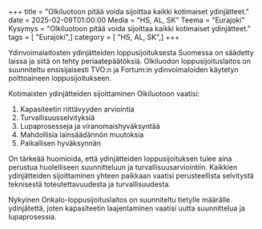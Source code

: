 +++
title = "Olkiluotoon pitää voida sijoittaa kaikki kotimaiset ydinjätteet."
date = 2025-02-09T01:00:00
Media = "HS, AL, SK"
Teema = "Eurajoki"
Kysymys = "Olkiluotoon pitää voida sijoittaa kaikki kotimaiset ydinjätteet."
tags = [ "Eurajoki",]
category = [ "HS, AL, SK",]
+++

Ydinvoimalaitosten ydinjätteiden loppusijoituksesta Suomessa on säädetty laissa ja siitä on tehty periaatepäätöksiä. Olkiluodon loppusijoituslaitos on suunniteltu ensisijaisesti TVO:n ja Fortum:in ydinvoimaloiden käytetyn polttoaineen loppusijoitukseen. 

Kotimaisten ydinjätteiden sijoittaminen Olkiluotoon vaatisi:

1. Kapasiteetin riittävyyden arviointia
2. Turvallisuusselvityksiä
3. Lupaprosesseja ja viranomaishyväksyntää
4. Mahdollisia lainsäädännön muutoksia
5. Paikallisen hyväksynnän

On tärkeää huomioida, että ydinjätteiden loppusijoituksen tulee aina perustua huolelliseen suunnitteluun ja turvallisuusarviointiin. Kaikkien ydinjätteiden sijoittaminen yhteen paikkaan vaatisi perusteellista selvitystä teknisestä toteutettavuudesta ja turvallisuudesta.

Nykyinen Onkalo-loppusijoituslaitos on suunniteltu tietylle määrälle ydinjätettä, joten kapasiteetin laajentaminen vaatisi uutta suunnittelua ja lupaprosessia.
